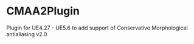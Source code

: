 # CMAA2Plugin
Plugin for UE4.27 - UE5.6 to add support of Conservative Morphological antialiasing v2.0
